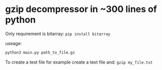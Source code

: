 # gzip decompressor in ~300 lines of python


Only requirement is bitarray: ```pip install bitarray```


useage:
```Python
python3 main.py path_to_file.gz
```

To create a test file for example create a text file and: ```gzip my_file.txt```